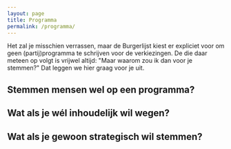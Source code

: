 ```yaml
---
layout: page
title: Programma
permalink: /programma/
---
```


Het zal je misschien verrassen, maar de Burgerlijst kiest er expliciet voor om geen (partij)programma te schrijven voor de verkiezingen. De die daar meteen op volgt is vrijwel altijd: "Maar waarom zou ik dan voor je stemmen?" Dat leggen we hier graag voor je uit.

## Stemmen mensen wel op een programma?



## Wat als je wél inhoudelijk wil wegen?

## Wat als je gewoon strategisch wil stemmen?
